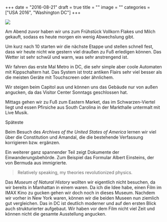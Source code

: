 +++
date = "2016-08-21"
draft = true
title = ""
image = ""
categories = ["USA 2016", "Washington DC"]
+++


![](/images/2016-08-00_.jpg)

Am Abend zuvor haben wir uns zum Frühstück  Vollkorn Flakes und Milch gekauft, sodass
es heute morgen ein wenig Abwechslung gibt. 

Um kurz nach 10 starten wir die nächste Etappe
und stellen schnell fest, dass wir heute nicht
wie gestern viel draußen zu Fuß erledigen können. 
Das Wetter ist sehr schwül und warm,
was sehr anstrengend ist. 

Wir fahren das erste Mal Metro in DC,
die sehr simple aber coole
Automaten mit Kippschaltern hat. 
Das System ist trotz antiken Flairs
sehr viel besser als die meisten Geräte
mit Touchscreen oder ähnlichem. 

Wir steigen beim Capitol aus und können
uns das Gebäude nur von außen angucken,
da das Visitor Center Sonntags geschlossen hat. 

Mittags gehen wir zu Fuß zum Eastern Market,
das im Schwarzen-Viertel liegt 
und essen Pfirsiche aus South Carolina 
in der Markthalle untermalt mit Live Musik. 

Späteste

Beim Besuch des 
*Archives of the United States of America*
lernen wir viel über die Constitution
und Amandal, die die bestehende Verfassung korrigieren bzw. ergänzen. 

Ein weiterer ganz spannender Teil zeigt
Dokumente der Einwanderungsbehörde. 
Zum Beispiel das Formular Albert 
Einsteins, der von Bermuda aus immigrierte. 

> Relatively speaking, my theories revolutionized physics. 

Das *Museum of Natural History* wollten
wir eigentlich nicht besuchen, da wir 
bereits in Manhattan in einem waren. 
Da ich die Idee habe, einen Film im IMAX Kino
zu gucken gehen wir doch noch in dieses Museum. 
Nachdem wir vorher in New York waren, 
können wir die beiden Museen nun ziemlich gut vergleichen. 
Das in DC ist deutlich moderner 
und auf den ersten Blick auch strukturierter aufgebaut. Wir haben vor dem Film
nicht viel Zeit und können nicht die gesamte
Ausstellung angucken. 
